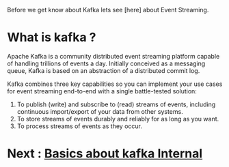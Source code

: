 Before we get know about Kafka lets see [here] about Event Streaming.

# What is kafka ?
Apache Kafka is a community distributed event streaming platform capable of handling trillions of events a day. Initially conceived as a messaging queue, Kafka is based on an abstraction of a distributed commit log.

Kafka combines three key capabilities so you can implement your use cases for event streaming end-to-end with a single battle-tested solution:

1. To publish (write) and subscribe to (read) streams of events, including continuous import/export of your data from other systems.
2. To store streams of events durably and reliably for as long as you want.
3. To process streams of events as they occur.

                                            
                                            
# Next : [Basics about kafka Internal](https://hakuna16.github.io/Kafka-Tutorials/Basics%20about%20kafka%20Internal.html)
